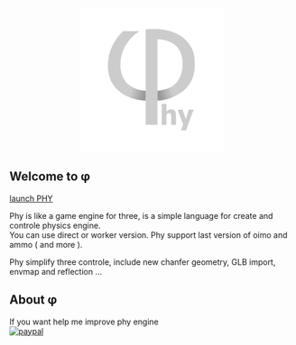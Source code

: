 <p align="center"><a href="https://lo-th.github.io/phy/"><img src="./assets/textures/logo.svg"/></a></p>

## Welcome to &phi;

<a href="https://lo-th.github.io/phy/">launch PHY</a>

Phy is like a game engine for three, is a simple language for create and controle physics engine.<br>
You can use direct or worker version. Phy support last version of oimo and ammo ( and more ).

Phy simplify three controle, include new chanfer geometry, GLB import, envmap and reflection ...


## About &phi;
If you want help me improve phy engine<br>
[![paypal](https://www.paypalobjects.com/en_US/i/btn/btn_donate_LG.gif)](https://www.paypal.com/cgi-bin/webscr?cmd=_s-xclick&hosted_button_id=8KTXA987XHYNQ)